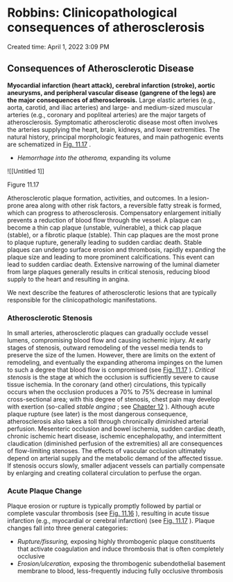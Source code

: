 # Robbins: Clinicopathological consequences of atherosclerosis

Created time: April 1, 2022 3:09 PM

## Consequences of Atherosclerotic Disease

**Myocardial infarction (heart attack), cerebral infarction (stroke), aortic aneurysms, and peripheral vascular disease (gangrene of the legs) are the major consequences of atherosclerosis.** Large elastic arteries (e.g., aorta, carotid, and iliac arteries) and large- and medium-sized muscular arteries (e.g., coronary and popliteal arteries) are the major targets of atherosclerosis. Symptomatic atherosclerotic disease most often involves the arteries supplying the heart, brain, kidneys, and lower extremities. The natural history, principal morphologic features, and main pathogenic events are schematized in [Fig. 11.17](https://www-clinicalkey-com.eproxy.lib.hku.hk/f0090) .

- *Hemorrhage into the atheroma,* expanding its volume

![[Untitled 1]]

Figure 11.17

Atherosclerotic plaque formation, activities, and outcomes. In a lesion-prone area along with other risk factors, a reversible fatty streak is formed, which can progress to atherosclerosis. Compensatory enlargement initially prevents a reduction of blood flow through the vessel. A plaque can become a thin cap plaque (unstable, vulnerable), a thick cap plaque (stable), or a fibrotic plaque (stable). Thin cap plaques are the most prone to plaque rupture, generally leading to sudden cardiac death. Stable plaques can undergo surface erosion and thrombosis, rapidly expanding the plaque size and leading to more prominent calcifications. This event can lead to sudden cardiac death. Extensive narrowing of the luminal diameter from large plaques generally results in critical stenosis, reducing blood supply to the heart and resulting in angina.

We next describe the features of atherosclerotic lesions that are typically responsible for the clinicopathologic manifestations.

### Atherosclerotic Stenosis

In small arteries, atherosclerotic plaques can gradually occlude vessel lumens, compromising blood flow and causing ischemic injury. At early stages of stenosis, outward remodeling of the vessel media tends to preserve the size of the lumen. However, there are limits on the extent of remodeling, and eventually the expanding atheroma impinges on the lumen to such a degree that blood flow is compromised (see [Fig. 11.17](https://www-clinicalkey-com.eproxy.lib.hku.hk/f0090) ). *Critical stenosis* is the stage at which the occlusion is sufficiently severe to cause tissue ischemia. In the coronary (and other) circulations, this typically occurs when the occlusion produces a 70% to 75% decrease in luminal cross-sectional area; with this degree of stenosis, chest pain may develop with exertion (so-called *stable angina* ; see [Chapter 12](https://www-clinicalkey-com.eproxy.lib.hku.hk/#!/content/3-s2.0-B9780323531139000121?scrollTo=%23c00012) ). Although acute plaque rupture (see later) is the most dangerous consequence, atherosclerosis also takes a toll through chronically diminished arterial perfusion. Mesenteric occlusion and bowel ischemia, sudden cardiac death, chronic ischemic heart disease, ischemic encephalopathy, and intermittent claudication (diminished perfusion of the extremities) all are consequences of flow-limiting stenoses. The effects of vascular occlusion ultimately depend on arterial supply and the metabolic demand of the affected tissue. If stenosis occurs slowly, smaller adjacent vessels can partially compensate by enlarging and creating collateral circulation to perfuse the organ.

### Acute Plaque Change

Plaque erosion or rupture is typically promptly followed by partial or complete vascular thrombosis (see [Fig. 11.16](https://www-clinicalkey-com.eproxy.lib.hku.hk/f0085) ), resulting in acute tissue infarction (e.g., myocardial or cerebral infarction) (see [Fig. 11.17](https://www-clinicalkey-com.eproxy.lib.hku.hk/f0090) ). Plaque changes fall into three general categories:

- *Rupture/fissuring,* exposing highly thrombogenic plaque constituents that activate coagulation and induce thrombosis that is often completely occlusive
- *Erosion/ulceration,* exposing the thrombogenic subendothelial basement membrane to blood, less-frequently inducing fully occlusive thrombosis